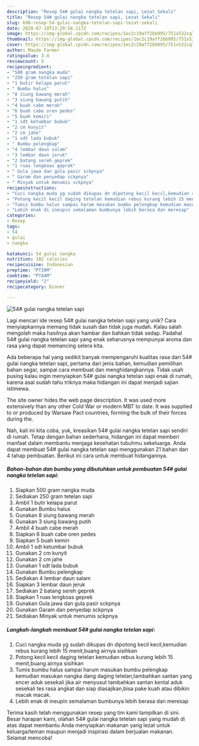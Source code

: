 ```yaml
---
description: "Resep 54# gulai nangka tetelan sapi, Lezat Sekali"
title: "Resep 54# gulai nangka tetelan sapi, Lezat Sekali"
slug: 698-resep-54-gulai-nangka-tetelan-sapi-lezat-sekali
date: 2020-07-10T13:29:58.117Z
image: https://img-global.cpcdn.com/recipes/1ec2c19aff2bb995/751x532cq70/54-gulai-nangka-tetelan-sapi-foto-resep-utama.jpg
thumbnail: https://img-global.cpcdn.com/recipes/1ec2c19aff2bb995/751x532cq70/54-gulai-nangka-tetelan-sapi-foto-resep-utama.jpg
cover: https://img-global.cpcdn.com/recipes/1ec2c19aff2bb995/751x532cq70/54-gulai-nangka-tetelan-sapi-foto-resep-utama.jpg
author: Maude Farmer
ratingvalue: 3.4
reviewcount: 5
recipeingredient:
- "500 gram nangka muda"
- "250 gram tetelan sapi"
- "1 butir kelapa parut"
- " Bumbu halus"
- "8 siung bawang merah"
- "3 siung bawang putih"
- "4 buah cabe merah"
- "6 buah cabe oren pedes"
- "5 buah kemiri"
- "1 sdt ketumbar bubuk"
- "2 cm kunyit"
- "2 cm jahe"
- "1 sdt lada bubuk"
- " Bumbu pelengkap"
- "4 lembar daun salam"
- "3 lembar daun jeruk"
- "2 batang sereh geprek"
- "1 ruas lengkoas geprek"
- " Gula jawa dan gula pasir sckpnya"
- " Garam dan penyedap sckpnya"
- " Minyak untuk menumis sckpnya"
recipeinstructions:
- "Cuci nangka muda yg sudah dikupas dn dipotong kecil kecil,kemudian rebus kurang lebih 15 menit,buang airnya sisihkan"
- "Potong kecil kecil daging tetelan kemudian rebus kurang lebih 15 menit,buang airnya sisihkan"
- "Tumis bumbu halus sampai harum masukan bumbu pelengkap kemudian masukan nangka dang daging tetelan,tambahkan santan yang encer aduk sesekali jika air menyusut tambahkan santan kental aduk sesekali tes rasa angkat dan siap diasajikan,bisa pake kuah atau dibikin macak macak."
- "Lebih enak di ineupin semalaman bumbunya lebih berasa dan meresap"
categories:
- Resep
tags:
- 54
- gulai
- nangka

katakunci: 54 gulai nangka 
nutrition: 102 calories
recipecuisine: Indonesian
preptime: "PT38M"
cooktime: "PT44M"
recipeyield: "2"
recipecategory: Dinner

---
```



![54# gulai nangka tetelan sapi](https://img-global.cpcdn.com/recipes/1ec2c19aff2bb995/751x532cq70/54-gulai-nangka-tetelan-sapi-foto-resep-utama.jpg)

Lagi mencari ide resep 54# gulai nangka tetelan sapi yang unik? Cara menyiapkannya memang tidak susah dan tidak juga mudah. Kalau salah mengolah maka hasilnya akan hambar dan bahkan tidak sedap. Padahal 54# gulai nangka tetelan sapi yang enak seharusnya mempunyai aroma dan rasa yang dapat memancing selera kita.

Ada beberapa hal yang sedikit banyak mempengaruhi kualitas rasa dari 54# gulai nangka tetelan sapi, pertama dari jenis bahan, kemudian pemilihan bahan segar, sampai cara membuat dan menghidangkannya. Tidak usah pusing kalau ingin menyiapkan 54# gulai nangka tetelan sapi enak di rumah, karena asal sudah tahu triknya maka hidangan ini dapat menjadi sajian istimewa.

The site owner hides the web page description. It was used more extensively than any other Cold War or modern MBT to date. It was supplied to or produced by Warsaw Pact countries, forming the bulk of their forces during the.


Nah, kali ini kita coba, yuk, kreasikan 54# gulai nangka tetelan sapi sendiri di rumah. Tetap dengan bahan sederhana, hidangan ini dapat memberi manfaat dalam membantu menjaga kesehatan tubuhmu sekeluarga. Anda dapat membuat 54# gulai nangka tetelan sapi menggunakan 21 bahan dan 4 tahap pembuatan. Berikut ini cara untuk membuat hidangannya.

<!--inarticleads1-->

##### Bahan-bahan dan bumbu yang dibutuhkan untuk pembuatan 54# gulai nangka tetelan sapi:

1. Siapkan 500 gram nangka muda
1. Sediakan 250 gram tetelan sapi
1. Ambil 1 butir kelapa parut
1. Gunakan  Bumbu halus
1. Gunakan 8 siung bawang merah
1. Gunakan 3 siung bawang putih
1. Ambil 4 buah cabe merah
1. Siapkan 6 buah cabe oren pedes
1. Siapkan 5 buah kemiri
1. Ambil 1 sdt ketumbar bubuk
1. Gunakan 2 cm kunyit
1. Gunakan 2 cm jahe
1. Gunakan 1 sdt lada bubuk
1. Gunakan  Bumbu pelengkap
1. Sediakan 4 lembar daun salam
1. Siapkan 3 lembar daun jeruk
1. Sediakan 2 batang sereh geprek
1. Siapkan 1 ruas lengkoas geprek
1. Gunakan  Gula jawa dan gula pasir sckpnya
1. Gunakan  Garam dan penyedap sckpnya
1. Sediakan  Minyak untuk menumis sckpnya




<!--inarticleads2-->

##### Langkah-langkah membuat 54# gulai nangka tetelan sapi:

1. Cuci nangka muda yg sudah dikupas dn dipotong kecil kecil,kemudian rebus kurang lebih 15 menit,buang airnya sisihkan
1. Potong kecil kecil daging tetelan kemudian rebus kurang lebih 15 menit,buang airnya sisihkan
1. Tumis bumbu halus sampai harum masukan bumbu pelengkap kemudian masukan nangka dang daging tetelan,tambahkan santan yang encer aduk sesekali jika air menyusut tambahkan santan kental aduk sesekali tes rasa angkat dan siap diasajikan,bisa pake kuah atau dibikin macak macak.
1. Lebih enak di ineupin semalaman bumbunya lebih berasa dan meresap




Terima kasih telah menggunakan resep yang tim kami tampilkan di sini. Besar harapan kami, olahan 54# gulai nangka tetelan sapi yang mudah di atas dapat membantu Anda menyiapkan makanan yang lezat untuk keluarga/teman maupun menjadi inspirasi dalam berjualan makanan. Selamat mencoba!

